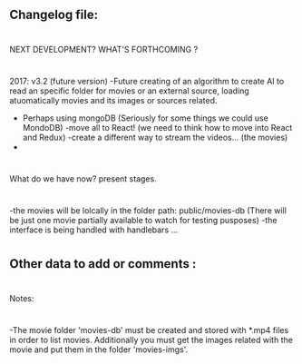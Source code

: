 Changelog file:
-----------------------------------------
#
NEXT DEVELOPMENT? WHAT'S FORTHCOMING ?
#
2017: v3.2 (future version)
-Future creating of an algorithm to create AI to read an specific folder for movies or an external source, loading atuomatically movies and its images or sources related.
- Perhaps using mongoDB (Seriously for some things we could use MondoDB)
-move all to React! (we need to think how to move into React and Redux)
-create a different way to stream the videos...  (the movies)
-






#
What do we have now? present stages.
#
-the movies will be lolcally in the folder path:
public/movies-db (There will be just one movie partially available to watch for testing pusposes)
-the interface is being handled with handlebars ... 


#
Other data to add or comments :
-----------------------------------------
#
#

#
Notes:
#
-The movie folder 'movies-db' must be created and stored with *.mp4 files in order to list movies.
Additionally you must get the images related with the movie and put them in the folder 'movies-imgs'.
#
#

